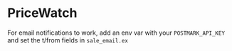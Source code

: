 # PriceWatch

For email notifications to work, add an env var with your `POSTMARK_API_KEY` and set the t/from fields in `sale_email.ex`
